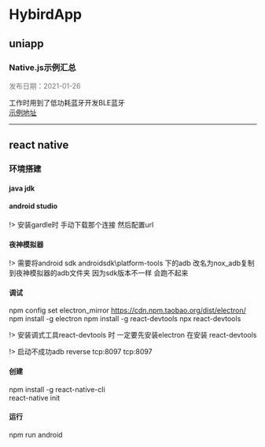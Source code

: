 # HybirdApp
## uniapp
### Native.js示例汇总
<p align="left" style="color:#777777;">发布日期：2021-01-26</p>

工作时用到了低功耗蓝牙开发BLE蓝牙  
[示例地址](https://ask.dcloud.net.cn/article/114)


* * *

## react native
### 环境搭建
#### java jdk
#### android studio
!> 安装gardle时  手动下载那个连接  然后配置url

#### 夜神模拟器
!> 需要将android sdk androidsdk\platform-tools 下的adb 改名为nox_adb复制到夜神模拟器的adb文件夹 因为sdk版本不一样 会跑不起来

#### 调试
npm config set electron_mirror https://cdn.npm.taobao.org/dist/electron/  
npm install -g electron
npm install -g react-devtools
npx react-devtools

!> 安装调式工具react-devtools 时 一定要先安装electron 在安装 react-devtools

!> 启动不成功adb reverse tcp:8097 tcp:8097

#### 创建
npm install -g  react-native-cli  
react-native init

#### 运行
npm run android
